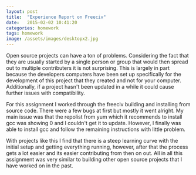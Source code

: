 ```yaml
---
layout: post
title:  "Experience Report on Freeciv"
date:   2015-02-02 10:41:20
categories: homework
tags: homework
image: /assets/images/desktopx2.jpg
---
```


Open source projects can have a ton of problems. Considering the fact that they are usually started by a single person or group that would then spread out to multiple contributers it is not surprising. This is largely in part because the developers computers have been set up specifically for the development of this project that they created and not for your computer. Additionally, if a project hasn't been updated in a while it could cause further issues with compatibility.

For this assignment I worked through the freeciv building and installing from source code. There were a few bugs at first but mostly it went alright. My main issue was that the repolist from yum which it recommends to install gcc was showing 0 and I couldn't get it to update. However, I finally was able to install gcc and follow the remaining instructions with little problem. 

With projects like this I find that there is a steep learning curve with the initial setup and getting everything running, however, after that the process gets a lot easier and its easier contributing from then on out. All in all this assignment was very similar to building other open source projects that I have worked on in the past.